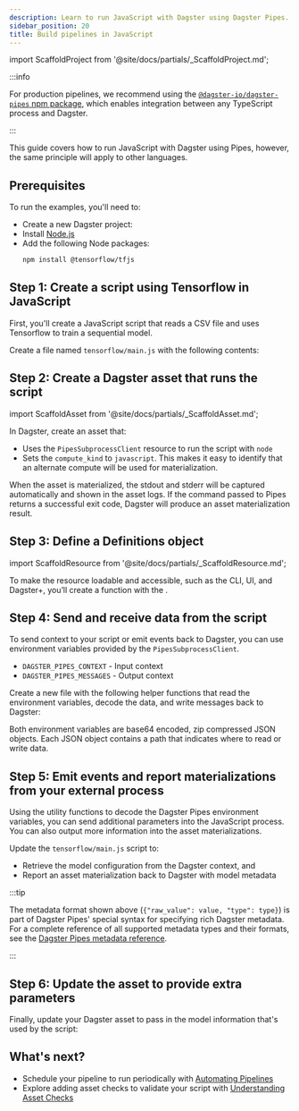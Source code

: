 ```yaml
---
description: Learn to run JavaScript with Dagster using Dagster Pipes.
sidebar_position: 20
title: Build pipelines in JavaScript
---
```


import ScaffoldProject from '@site/docs/partials/\_ScaffoldProject.md';

:::info

For production pipelines, we recommend using the [`@dagster-io/dagster-pipes` npm package](https://www.npmjs.com/package/@dagster-io/dagster-pipes), which enables integration between any TypeScript process and Dagster.

:::

This guide covers how to run JavaScript with Dagster using Pipes, however, the same principle will apply to other languages.

## Prerequisites

To run the examples, you'll need to:

- Create a new Dagster project:
   <ScaffoldProject />
- Install [Node.js](https://nodejs.org/en/download/package-manager)
- Add the following Node packages:
   ```bash
   npm install @tensorflow/tfjs
   ```

## Step 1: Create a script using Tensorflow in JavaScript

First, you'll create a JavaScript script that reads a CSV file and uses Tensorflow to train a sequential model.

Create a file named `tensorflow/main.js` with the following contents:

<CodeExample path="docs_snippets/docs_snippets/guides/non-python/pipes-contrived-javascript.js" language="javascript" title="src/<project_name>/defs/tensorflow/main.js" />

## Step 2: Create a Dagster asset that runs the script

import ScaffoldAsset from '@site/docs/partials/\_ScaffoldAsset.md';

<ScaffoldAsset />

In Dagster, create an asset that:

- Uses the `PipesSubprocessClient` resource to run the script with `node`
- Sets the `compute_kind` to `javascript`. This makes it easy to identify that an alternate compute will be used for materialization.

<CodeExample path="docs_snippets/docs_snippets/guides/non-python/pipes-asset.py" language="python" title="src/<project_name>/defs/assets.py" />

When the asset is materialized, the stdout and stderr will be captured automatically and shown in the asset logs. If the command passed to Pipes returns a successful exit code, Dagster will produce an asset materialization result.

## Step 3: Define a Definitions object

import ScaffoldResource from '@site/docs/partials/\_ScaffoldResource.md';

<ScaffoldResource />

To make the resource loadable and accessible, such as the CLI, UI, and Dagster+, you’ll create a function with the <PyObject section="definitions" module="dagster" object="Definitions" decorator />.

<CodeExample path="docs_snippets/docs_snippets/guides/non-python/resources.py" language="python" title="src/<project_name>/defs/resources.py" />

## Step 4: Send and receive data from the script

To send context to your script or emit events back to Dagster, you can use environment variables provided by the `PipesSubprocessClient`.

- `DAGSTER_PIPES_CONTEXT` - Input context
- `DAGSTER_PIPES_MESSAGES` - Output context

Create a new file with the following helper functions that read the environment variables, decode the data, and write messages back to Dagster:

<CodeExample path="docs_snippets/docs_snippets/guides/non-python/pipes-javascript-utility.js" language="javascript" title="src/<project_name>/defs/tensorflow/main.js" />

Both environment variables are base64 encoded, zip compressed JSON objects. Each JSON object contains a path that indicates where to read or write data.

## Step 5: Emit events and report materializations from your external process

Using the utility functions to decode the Dagster Pipes environment variables, you can send additional parameters into the JavaScript process. You can also output more information into the asset materializations.

Update the `tensorflow/main.js` script to:

- Retrieve the model configuration from the Dagster context, and
- Report an asset materialization back to Dagster with model metadata

<CodeExample path="docs_snippets/docs_snippets/guides/non-python/pipes-full-featured-javascript.js" language="javascript" title="src/<project_name>/defs/tensorflow/main.js" />

:::tip

The metadata format shown above (`{"raw_value": value, "type": type}`) is part of Dagster Pipes' special syntax for specifying rich Dagster metadata. For a complete reference of all supported metadata types and their formats, see the [Dagster Pipes metadata reference](using-dagster-pipes/reference#passing-rich-metadata-to-dagster).

:::

## Step 6: Update the asset to provide extra parameters

Finally, update your Dagster asset to pass in the model information that's used by the script:

<CodeExample path="docs_snippets/docs_snippets/guides/non-python/pipes-asset-with-context.py" language="python" title="src/<project_name>/defs/assets.py" />

## What's next?

- Schedule your pipeline to run periodically with [Automating Pipelines](/guides/automate/index.md)
- Explore adding asset checks to validate your script with [Understanding Asset Checks](/guides/test/asset-checks)
